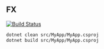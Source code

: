 ## FX

[![Build Status](https://dev.azure.com/wk-j/dotnet-core-fx/_apis/build/status/wk-j.dotnet-core-fx?branchName=master)](https://dev.azure.com/wk-j/dotnet-core-fx/_build/latest?definitionId=56&branchName=master)


```bash
dotnet clean src/MyApp/MyApp.csproj
dotnet build src/MyApp/MyApp.csproj
```